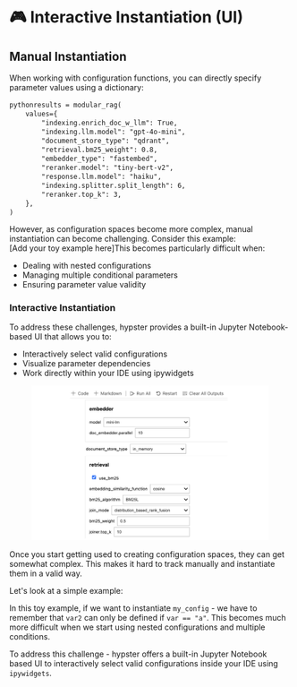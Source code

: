 # 🎮 Interactive Instantiation (UI)

## Manual Instantiation

When working with configuration functions, you can directly specify parameter values using a dictionary:

```
pythonresults = modular_rag(
    values={
        "indexing.enrich_doc_w_llm": True,
        "indexing.llm.model": "gpt-4o-mini",
        "document_store_type": "qdrant",
        "retrieval.bm25_weight": 0.8,
        "embedder_type": "fastembed",
        "reranker.model": "tiny-bert-v2",
        "response.llm.model": "haiku",
        "indexing.splitter.split_length": 6,
        "reranker.top_k": 3,
    },
)
```

However, as configuration spaces become more complex, manual instantiation can become challenging. Consider this example:\
\[Add your toy example here]This becomes particularly difficult when:

* Dealing with nested configurations
* Managing multiple conditional parameters
* Ensuring parameter value validity

### Interactive Instantiation

To address these challenges, hypster provides a built-in Jupyter Notebook-based UI that allows you to:

* Interactively select valid configurations
* Visualize parameter dependencies
* Work directly within your IDE using ipywidgets



<figure><img src="../.gitbook/assets/image (9).png" alt=""><figcaption></figcaption></figure>

Once you start getting used to creating configuration spaces, they can get somewhat complex. This makes it hard to track manually and instantiate them in a valid way.

Let's look at a simple example:&#x20;

In this toy example, if we want to instantiate `my_config` - we have to remember that `var2` can only be defined if `var == "a"`. This becomes much more difficult when we start using nested configurations and multiple conditions.

To address this challenge - hypster offers a built-in Jupyter Notebook based UI to interactively select valid configurations inside your IDE using `ipywidgets`.
